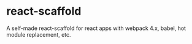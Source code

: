 # react-scaffold
A self-made react-scaffold for react apps with webpack 4.x, babel, hot module replacement, etc.
